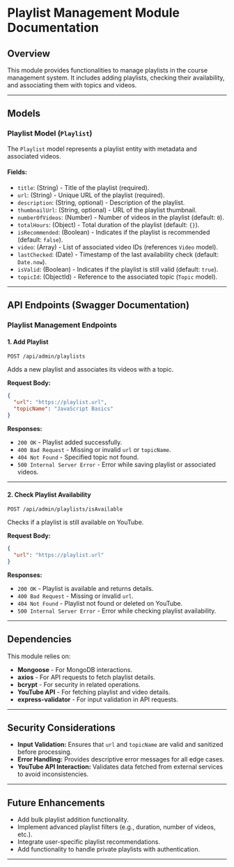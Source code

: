 # Playlist Management Module Documentation

## Overview
This module provides functionalities to manage playlists in the course management system. It includes adding playlists, checking their availability, and associating them with topics and videos.

---

## Models

### Playlist Model (`Playlist`)
The `Playlist` model represents a playlist entity with metadata and associated videos.

#### Fields:
- `title`: (String) - Title of the playlist (required).
- `url`: (String) - Unique URL of the playlist (required).
- `description`: (String, optional) - Description of the playlist.
- `thumbnailUrl`: (String, optional) - URL of the playlist thumbnail.
- `numberOfVideos`: (Number) - Number of videos in the playlist (default: `0`).
- `totalHours`: (Object) - Total duration of the playlist (default: `{}`).
- `isRecommended`: (Boolean) - Indicates if the playlist is recommended (default: `false`).
- `video`: (Array) - List of associated video IDs (references `Video` model).
- `lastChecked`: (Date) - Timestamp of the last availability check (default: `Date.now`).
- `isValid`: (Boolean) - Indicates if the playlist is still valid (default: `true`).
- `topicId`: (ObjectId) - Reference to the associated topic (`Topic` model).

---

## API Endpoints (Swagger Documentation)

### Playlist Management Endpoints

#### **1. Add Playlist**
`POST /api/admin/playlists`

Adds a new playlist and associates its videos with a topic.

**Request Body:**
```json
{
  "url": "https://playlist.url",
  "topicName": "JavaScript Basics"
}
```

**Responses:**
- `200 OK` - Playlist added successfully.
- `400 Bad Request` - Missing or invalid `url` or `topicName`.
- `404 Not Found` - Specified topic not found.
- `500 Internal Server Error` - Error while saving playlist or associated videos.

---

#### **2. Check Playlist Availability**
`POST /api/admin/playlists/isAvailable`

Checks if a playlist is still available on YouTube.

**Request Body:**
```json
{
  "url": "https://playlist.url"
}
```

**Responses:**
- `200 OK` - Playlist is available and returns details.
- `400 Bad Request` - Missing or invalid `url`.
- `404 Not Found` - Playlist not found or deleted on YouTube.
- `500 Internal Server Error` - Error while checking playlist availability.

---

## Dependencies
This module relies on:
- **Mongoose** - For MongoDB interactions.
- **axios** - For API requests to fetch playlist details.
- **bcrypt** - For security in related operations.
- **YouTube API** - For fetching playlist and video details.
- **express-validator** - For input validation in API requests.

---

## Security Considerations
- **Input Validation:** Ensures that `url` and `topicName` are valid and sanitized before processing.
- **Error Handling:** Provides descriptive error messages for all edge cases.
- **YouTube API Interaction:** Validates data fetched from external services to avoid inconsistencies.

---

## Future Enhancements
- Add bulk playlist addition functionality.
- Implement advanced playlist filters (e.g., duration, number of videos, etc.).
- Integrate user-specific playlist recommendations.
- Add functionality to handle private playlists with authentication.

---

